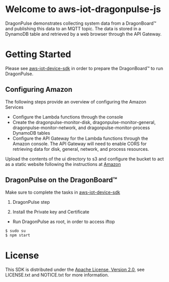 # Welcome to aws-iot-dragonpulse-js

DragonPulse demonstrates collecting system data from a DragonBoard&trade; and publishing this data to an MQTT topic.  The data is stored in a DynamoDB table and retrieved by a web browser through the API Gateway.

# Getting Started
Please see [aws-iot-device-sdk](https://github.com/ArrowElectronics/aws-iot-device-sdk) in order to prepare the DragonBoard&trade; to run DragonPulse.

## Configuring Amazon
The following steps provide an overview of configuring the Amazon Services

* Configure the Lambda functions through the console
* Create the dragonpulse-monitor-disk, dragonpulse-monitor-general, dragonpulse-monitor-network, and dragonpulse-monitor-process DynamoDB tables
* Configure the API Gateway for the Lambda functions through the Amazon console.  The API Gateway will need to enable CORS for retrieving data for disk, general, network, and process resources.

Upload the contents of the ui directory to s3 and configure the bucket to act as a static website following the instructions at [Amazon](http://docs.aws.amazon.com/AmazonS3/latest/dev/WebsiteHosting.html)

## DragonPulse on the DragonBoard&trade;
Make sure to complete the tasks in [aws-iot-device-sdk](https://github.com/ArrowElectronics/aws-iot-device-sdk)


1. DragonPulse step

2. Install the Private key and Certificate

* Run DragonPulse as root, in order to access iftop
```sh
$ sudo su
$ npm start
```

# License
This SDK is distributed under the [Apache License, Version 2.0](http://www.apache.org/licenses/LICENSE-2.0), see LICENSE.txt and NOTICE.txt for more information.
